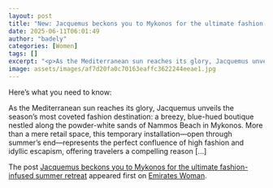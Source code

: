 ```yaml
---
layout: post
title: "New: Jacquemus beckons you to Mykonos for the ultimate fashion-infused summer retreat"
date: 2025-06-11T06:01:49
author: "badely"
categories: [Women]
tags: []
excerpt: "<p>As the Mediterranean sun reaches its glory, Jacquemus unveils the season’s most coveted fashion destination - a breezy, blue-hued boutique nestled a"
image: assets/images/af7d20fa0c70163eaffc3622244eeae1.jpg
---
```


Here’s what you need to know: <p>As the Mediterranean sun reaches its glory, Jacquemus unveils the season’s most coveted fashion destination: a breezy, blue-hued boutique nestled along the powder-white sands of Nammos Beach in Mykonos. More than a mere retail space, this temporary installation—open through summer’s end—represents the perfect confluence of high fashion and idyllic escapism, offering travelers a compelling reason [&#8230;]</p>
<p>The post <a href="https://emirateswoman.com/summer-stylish-escape-jacquemus-nammos-mykonos-pop-up/" rel="nofollow">Jacquemus beckons you to Mykonos for the ultimate fashion-infused summer retreat</a> appeared first on <a href="https://emirateswoman.com" rel="nofollow">Emirates Woman</a>.</p>

